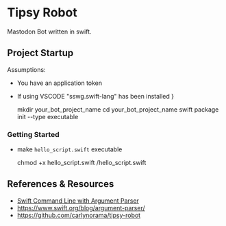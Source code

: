 # Tipsy Robot

Mastodon Bot written in swift. 


## Project Startup

Assumptions: 
- You have an application token 
- If using VSCODE  "sswg.swift-lang" has been installed }

    mkdir your_bot_project_name
    cd your_bot_project_name
    swift package init --type executable




### Getting Started

- make `hello_script.swift` executable 
    
    chmod +x hello_script.swift 
    /hello_script.swift 


## References & Resources

- [Swift Command Line with Argument Parser](https://www.youtube.com/watch?v=pQt71tLmiac)
- https://www.swift.org/blog/argument-parser/
- https://github.com/carlynorama/tipsy-robot
